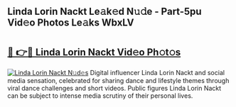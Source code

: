 ## Linda Lorin Nackt Le𝚊k𝚎d N𝚞𝚍e - Part-5pu Vid𝚎o Photos Le𝚊ks WbxLV

# <h2><a href="http://fb4ymfg.evod.top/?m=Linda+Lorin+Nackt">🔗 👉🔴 Linda Lorin Nackt Vid𝚎o Ph𝚘t𝚘s</a></h2>

[![Linda Lorin Nackt N𝚞d𝚎s](https://i.imgur.com/8V9OHl7.gif)](http://fb4ymfg.evod.top/?m=Linda+Lorin+Nackt)
Digital influencer Linda Lorin Nackt and social media sensation, celebrated for sharing dance and lifestyle themes through viral dance challenges and short videos. Public figures Linda Lorin Nackt can be subject to intense media scrutiny of their personal lives. 
